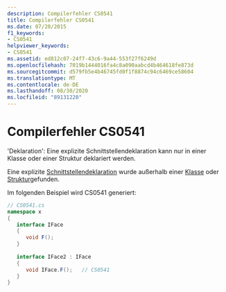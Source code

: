 ```yaml
---
description: Compilerfehler CS0541
title: Compilerfehler CS0541
ms.date: 07/20/2015
f1_keywords:
- CS0541
helpviewer_keywords:
- CS0541
ms.assetid: ed812c07-24f7-43c6-9a44-553f27f6249d
ms.openlocfilehash: 7019b1444016fa4c8a090aabcd4b464618fe873d
ms.sourcegitcommit: d579fb5e4b46745fd0f1f8874c94c6469ce58604
ms.translationtype: MT
ms.contentlocale: de-DE
ms.lasthandoff: 08/30/2020
ms.locfileid: "89131220"
---
```

# <a name="compiler-error-cs0541"></a>Compilerfehler CS0541
'Deklaration': Eine explizite Schnittstellendeklaration kann nur in einer Klasse oder einer Struktur deklariert werden.  
  
 Eine explizite [Schnittstellendeklaration](../language-reference/keywords/interface.md) wurde außerhalb einer [Klasse](../language-reference/keywords/class.md) oder [Struktur](../language-reference/builtin-types/struct.md)gefunden.  
  
 Im folgenden Beispiel wird CS0541 generiert:  
  
```csharp  
// CS0541.cs  
namespace x  
{  
   interface IFace  
   {  
      void F();  
   }  
  
   interface IFace2 : IFace  
   {  
      void IFace.F();   // CS0541  
   }  
}  
```
